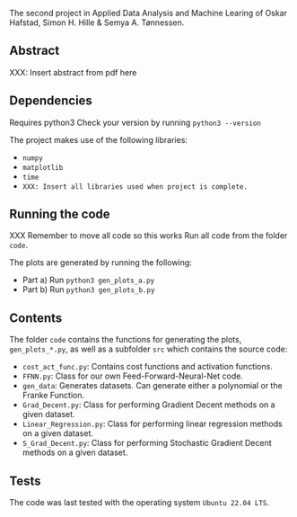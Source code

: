 The second project in Applied Data Analysis and Machine Learing of Oskar Hafstad, Simon H. Hille & Semya A. Tønnessen. 

## Abstract 
XXX: Insert abstract from pdf here 

## Dependencies 
Requires python3 
Check your version by running 
``` python3 --version ``` 

The project makes use of the following libraries: 
- `numpy`
- `matplotlib`
- `time`
- `XXX: Insert all libraries used when project is complete.`

## Running the code 
XXX Remember to move all code so this works 
Run all code from the folder `code`. 

The plots are generated by running the following: 
- Part a) Run `python3 gen_plots_a.py`
- Part b) Run `python3 gen_plots_b.py`

## Contents 
The folder `code` contains the functions for generating the plots, `gen_plots_*.py`, as well as a subfolder `src` which contains the source code: 
- `cost_act_func.py`: Contains cost functions and activation functions. 
- `FFNN.py`: Class for our own Feed-Forward-Neural-Net code. 
- `gen_data`: Generates datasets. Can generate either a polynomial or the Franke Function. 
- `Grad_Decent.py`: Class for performing Gradient Decent methods on a given dataset. 
- `Linear_Regression.py`: Class for performing linear regression methods on a given dataset. 
- `S_Grad_Decent.py`: Class for performing Stochastic Gradient Decent methods on a given dataset. 

## Tests 
The code was last tested with the operating system `Ubuntu 22.04 LTS`. 

